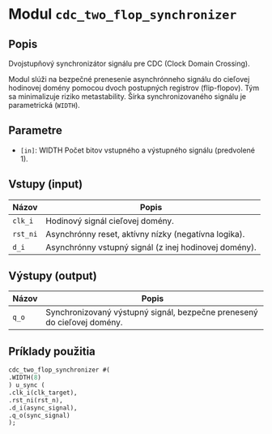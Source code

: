 # Modul `cdc_two_flop_synchronizer`

## Popis

Dvojstupňový synchronizátor signálu pre CDC (Clock Domain Crossing).

Modul slúži na bezpečné prenesenie asynchrónneho signálu do cieľovej hodinovej domény
pomocou dvoch postupných registrov (flip-flopov). Tým sa minimalizuje riziko metastability.
Šírka synchronizovaného signálu je parametrická (`WIDTH`).

## Parametre

- `[in]`: WIDTH       Počet bitov vstupného a výstupného signálu (predvolené 1).

## Vstupy (input)

| Názov | Popis |
|-------|--------|
| `clk_i` | Hodinový signál cieľovej domény. |
| `rst_ni` | Asynchrónny reset, aktívny nízky (negatívna logika). |
| `d_i` | Asynchrónny vstupný signál (z inej hodinovej domény). |

## Výstupy (output)

| Názov | Popis |
|-------|--------|
| `q_o` | Synchronizovaný výstupný signál, bezpečne prenesený do cieľovej domény. |

## Príklady použitia

```systemverilog
cdc_two_flop_synchronizer #(
.WIDTH(8)
) u_sync (
.clk_i(clk_target),
.rst_ni(rst_n),
.d_i(async_signal),
.q_o(sync_signal)
);
```

